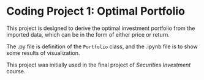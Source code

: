 # Coding Project 1: Optimal Portfolio
This project is designed to derive the optimal investment portfolio from the imported data, which can be in the form of either price or return.

The .py file is definition of the `Portfolio` class, and the .ipynb file is to show some results of visualization.

This project was initially used in the final project of *Securities Investment* course.
